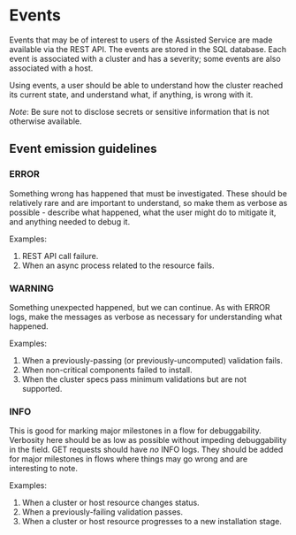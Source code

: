 # Events

Events that may be of interest to users of the Assisted Service are made available via the REST API.  The events are stored in the SQL database.  Each event is associated with a cluster and has a severity; some events are also associated with a host.

Using events, a user should be able to understand how the cluster reached its current state, and understand what, if anything, is wrong with it.

*Note*: Be sure not to disclose secrets or sensitive information that is not otherwise available.

## Event emission guidelines

### ERROR
Something wrong has happened that must be investigated.  These should be relatively rare and are important to understand, so make them as verbose as possible - describe what happened, what the user might do to mitigate it, and anything needed to debug it.

Examples:
1. REST API call failure.
1. When an async process related to the resource fails.

### WARNING
Something unexpected happened, but we can continue.  As with ERROR logs, make the messages as verbose as necessary for understanding what happened.

Examples:
1. When a previously-passing (or previously-uncomputed) validation fails.
1. When non-critical components failed to install.
1. When the cluster specs pass minimum validations but are not supported.

### INFO

This is good for marking major milestones in a flow for debuggability.  Verbosity here should be as low as possible without impeding debuggability in the field.  GET requests should have *no* INFO logs.  They should be added for major milestones in flows where things may go wrong and are interesting to note.

Examples:
1. When a cluster or host resource changes status.
1. When a previously-failing validation passes.
1. When a cluster or host resource progresses to a new installation stage.
